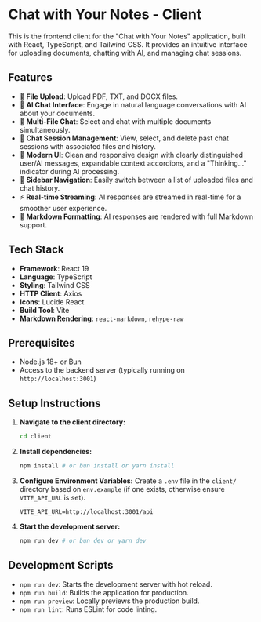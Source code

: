 # Chat with Your Notes - Client

This is the frontend client for the "Chat with Your Notes" application, built with React, TypeScript, and Tailwind CSS. It provides an intuitive interface for uploading documents, chatting with AI, and managing chat sessions.

## Features

- 📄 **File Upload**: Upload PDF, TXT, and DOCX files.
- 🤖 **AI Chat Interface**: Engage in natural language conversations with AI about your documents.
- 🔄 **Multi-File Chat**: Select and chat with multiple documents simultaneously.
- 💬 **Chat Session Management**: View, select, and delete past chat sessions with associated files and history.
- 🎨 **Modern UI**: Clean and responsive design with clearly distinguished user/AI messages, expandable context accordions, and a "Thinking..." indicator during AI processing.
- 🧭 **Sidebar Navigation**: Easily switch between a list of uploaded files and chat history.
- ⚡ **Real-time Streaming**: AI responses are streamed in real-time for a smoother user experience.
- 📝 **Markdown Formatting**: AI responses are rendered with full Markdown support.

## Tech Stack

- **Framework**: React 19
- **Language**: TypeScript
- **Styling**: Tailwind CSS
- **HTTP Client**: Axios
- **Icons**: Lucide React
- **Build Tool**: Vite
- **Markdown Rendering**: `react-markdown`, `rehype-raw`

## Prerequisites

- Node.js 18+ or Bun
- Access to the backend server (typically running on `http://localhost:3001`)

## Setup Instructions

1.  **Navigate to the client directory:**
    ```bash
    cd client
    ```
2.  **Install dependencies:**
    ```bash
    npm install # or bun install or yarn install
    ```
3.  **Configure Environment Variables:**
    Create a `.env` file in the `client/` directory based on `env.example` (if one exists, otherwise ensure `VITE_API_URL` is set).
    ```env
    VITE_API_URL=http://localhost:3001/api
    ```
4.  **Start the development server:**
    ```bash
    npm run dev # or bun dev or yarn dev
    ```

## Development Scripts

-   `npm run dev`: Starts the development server with hot reload.
-   `npm run build`: Builds the application for production.
-   `npm run preview`: Locally previews the production build.
-   `npm run lint`: Runs ESLint for code linting.
